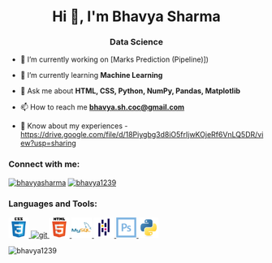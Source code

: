 <h1 align="center">Hi 👋, I'm Bhavya Sharma</h1>
<h3 align="center">Data Science</h3>

- 🔭 I’m currently working on [Marks Prediction (Pipeline)])

- 🌱 I’m currently learning **Machine Learning**

- 💬 Ask me about **HTML, CSS, Python, NumPy, Pandas, Matplotlib**

- 📫 How to reach me **bhavya.sh.coc@gmail.com**

- 📄 Know about my experiences -https://drive.google.com/file/d/18Piygbg3d8iO5frIjwKOjeRf6VnLQ5DR/view?usp=sharing

<h3 align="left">Connect with me:</h3>
<p align="left">
<a href="https://linkedin.com/in/bhavyasharma" target="blank"><img align="center" src="https://raw.githubusercontent.com/rahuldkjain/github-profile-readme-generator/master/src/images/icons/Social/linked-in-alt.svg" alt="bhavyasharma" height="30" width="40" /></a>
<a href="https://www.codechef.com/users/bhavya1239" target="blank"><img align="center" src="https://cdn.jsdelivr.net/npm/simple-icons@3.1.0/icons/codechef.svg" alt="bhavya1239" height="30" width="40" /></a>
</p>

<h3 align="left">Languages and Tools:</h3>
<p align="left"> <a href="https://www.w3schools.com/css/" target="_blank" rel="noreferrer"> <img src="https://raw.githubusercontent.com/devicons/devicon/master/icons/css3/css3-original-wordmark.svg" alt="css3" width="40" height="40"/> </a> <a href="https://git-scm.com/" target="_blank" rel="noreferrer"> <img src="https://www.vectorlogo.zone/logos/git-scm/git-scm-icon.svg" alt="git" width="40" height="40"/> </a> <a href="https://www.w3.org/html/" target="_blank" rel="noreferrer"> <img src="https://raw.githubusercontent.com/devicons/devicon/master/icons/html5/html5-original-wordmark.svg" alt="html5" width="40" height="40"/> </a> <a href="https://www.mysql.com/" target="_blank" rel="noreferrer"> <img src="https://raw.githubusercontent.com/devicons/devicon/master/icons/mysql/mysql-original-wordmark.svg" alt="mysql" width="40" height="40"/> </a> <a href="https://pandas.pydata.org/" target="_blank" rel="noreferrer"> <img src="https://raw.githubusercontent.com/devicons/devicon/2ae2a900d2f041da66e950e4d48052658d850630/icons/pandas/pandas-original.svg" alt="pandas" width="40" height="40"/> </a> <a href="https://www.photoshop.com/en" target="_blank" rel="noreferrer"> <img src="https://raw.githubusercontent.com/devicons/devicon/master/icons/photoshop/photoshop-line.svg" alt="photoshop" width="40" height="40"/> </a> <a href="https://www.python.org" target="_blank" rel="noreferrer"> <img src="https://raw.githubusercontent.com/devicons/devicon/master/icons/python/python-original.svg" alt="python" width="40" height="40"/> </a> </p>

<p><img align="left" src="https://github-readme-stats.vercel.app/api/top-langs?username=bhavya1239&show_icons=true&locale=en&layout=compact" alt="bhavya1239" /></p>

